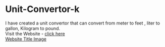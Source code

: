 # Unit-Convertor-k
 I have created a unit convertor that can convert from meter to feet , liter to gallon, Kilogram to pound.  
 Visit the Website - [click here](https://unit-convertor-k.netlify.app/)  
 [Website Title Image](https://drive.google.com/file/d/1p0GRfWeGaizrZBOkdf39418BlCYNn2zH/view?usp=sharing)  
